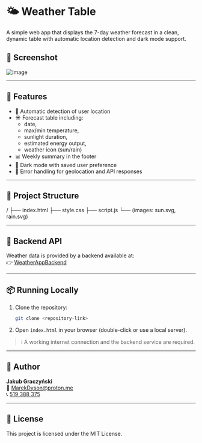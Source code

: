 # 🌤️ Weather Table

A simple web app that displays the 7-day weather forecast in a clean, dynamic table with automatic location detection and dark mode support.

## 📸 Screenshot

![image](https://github.com/user-attachments/assets/0214e655-9819-4a5b-aac2-c3f11866fce8)


---

## 🔧 Features

- 📍 Automatic detection of user location
- ☀️ Forecast table including:
  - date,
  - max/min temperature,
  - sunlight duration,
  - estimated energy output,
  - weather icon (sun/rain)
- 📊 Weekly summary in the footer
- 🌙 Dark mode with saved user preference
- 🧩 Error handling for geolocation and API responses

---

## 📂 Project Structure
/
├── index.html
├── style.css
├── script.js
└── (images: sun.svg, rain.svg)

---

## 🔗 Backend API

Weather data is provided by a backend available at:  
👉 [WeatherAppBackend](https://github.com/WielkiKuba/WeatherAppBackend)

---

## 📦 Running Locally

1. Clone the repository:
    ```bash
    git clone <repository-link>
    ```

2. Open `index.html` in your browser (double-click or use a local server).

> ℹ️ A working internet connection and the backend service are required.

---

## 👤 Author

**Jakub Graczyński**  
📧 [MarekDyson@proton.me](mailto:MarekDyson@proton.me)  
📞 [519 388 375](tel:519388375)

---

## 📃 License

This project is licensed under the MIT License.
